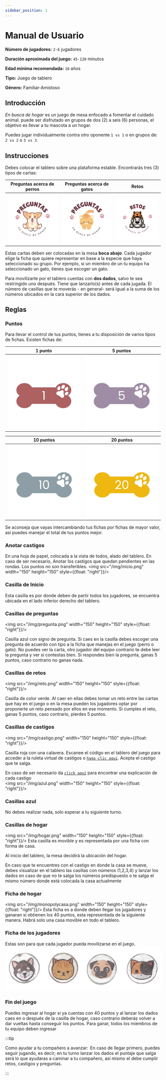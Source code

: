 ```yaml
---
sidebar_position: 1
---
```


# Manual de Usuario

**Número de jugadores:** `2-6` jugadores

**Duración aproximada del juego:** `45-120` minutos

**Edad mínima recomendada:** `10` años

**Tipo:** Juego de tablero

**Género:** Familiar-Amistoso

## Introducción

_En busca de hogar_ es un juego de mesa enfocado a fomentar el cuidado animal. puede ser disfrutado en grupos de dos (2) a seis (6) personas, el objetivo es llevar a tu mascota a un hogar.

Puedes jugar individualmente contra otro oponente `1 vs 1` o en grupos de: `2 vs 2` o `3 vs 3`.

## Instrucciones

Debes colocar el tablero sobre una plataforma estable. Encontrarás tres (3) tipos de cartas:

|           Preguntas acerca de perros           |           Preguntas acerca de gatos           |                 Retos                 |
| :--------------------------------------------: | :-------------------------------------------: | :-----------------------------------: |
| ![1 punto](/img/cartas/cartaPreguntaPerro.jpg) | ![1 punto](/img/cartas/cartaPreguntaGato.jpg) | ![1 punto](/img/cartas/cartaReto.png) |


Estas cartas deben ser colocadas en la mesa **boca abajo**. Cada jugador elige la ficha que quiere representar en base a la especie que haya seleccionado su grupo. Por ejemplo, si un miembro de un tu equipo ha seleccionado un gato, tienes que escoger un gato.

Para movilizarte por el tablero cuentas con **dos dados**, salvo te sea restringido uno después. Tiene que lanzarlo(s) antes de cada jugada. El número de casillas que te moverás - en general- será igual a la suma de los números ubicados en la cara superior de los dados.

## Reglas

### Puntos

Para llevar el control de tus puntos, tienes a tu disposición de varios tipos de fichas. Existen fichas de:

|                 1 punto                 |                5 puntos                 |
| :-------------------------------------: | :-------------------------------------: |
| ![1 punto](/img/ideacion-3/ficha1.jpeg) | ![1 punto](/img/ideacion-3/ficha5.jpeg) |

|                10 puntos                 |                20 puntos                 |
| :--------------------------------------: | :--------------------------------------: |
| ![1 punto](/img/ideacion-3/ficha10.jpeg) | ![1 punto](/img/ideacion-3/ficha20.jpeg) |

Se aconseja que vayas intercambiando tus fichas por fichas de mayor valor, así puedes manejar el total de tus puntos mejor.

### Anotar castigos

En una hoja de papel, colocada a la vista de todos, alado del tablero. En caso de ser necesario, Anotar los castigos que quedan pendientes en las rondas. Los puntos no son transferibles.
<img src="/img/inicio.png" width="150" height="150" style={{float: "right"}}/>

### Casilla de Inicio

Esta casilla es por donde deben de partir todos los jugadores, se encuentra ubicada en el lado inferior derecho del tablero. 

### Casillas de preguntas
<img src="/img/pregunta.png" width="150" height="150" style={{float: "right"}}/>

Casilla azul con signo de pregunta. Si caes en la casilla debes escoger una pregunta de acuerdo con tipo a la ficha que manejas en el juego (perro o gato). No puedes ver la carta, otro jugador del equipo contrario te debe leer la pregunta y ver si contestas bien. Si respondes bien la pregunta, ganas 5 puntos, caso contrario no ganas nada.

### Casillas de retos
<img src="/img/reto.png" width="150" height="150" style={{float: "right"}}/>

Casilla de color verde. Al caer en ellas debes tomar un reto entre las cartas que hay en el juego o en la mesa pueden los jugadores optar por proponerte un reto pensado por ellos en ese momento. Si cumples el reto, ganas 5 puntos, caso contrario, pierdes 5 puntos.

### Casillas de castigos
<img src="/img/castigo.png" width="150" height="150" style={{float: "right"}}/>

Casilla roja con una calavera. Escanee el código en el tablero del juego para acceder a la ruleta virtual de castigos o [`haga clic aquí`](http://www.google.com). Acepta el castigo que te salga. 

En caso de ser necesario da [`click aquí`](castigos) para encontrar una explicación de cada castigo  
<img src="/img/azul.png" width="150" height="150" style={{float: "right"}}/>

### Casillas azul

No debes realizar nada, solo esperar a tu siguiente turno.

### Casillas de hogar
<img src="/img/hogar.png" width="150" height="150" style={{float: "right"}}/>
Esta casilla es movible y es representada por una ficha con forma de casa.

Al inicio del tablero, la mesa decidirá la ubicación del hogar.

En caso que te encuentres con el castigo en donde la casa se mueve, debes visualizar en el tablero las casillas con números (1,2,3,4) y lanzar los dados en caso de que no te salga los números predispuesto o te salga el mismo número donde está colocada la casa actualmente

### Ficha de hogar

<img src="/img/monopolycasa.png" width="150" height="150" style={{float: "right"}}/>
Esta ficha es a donde deben llegar los jugadores y ganaran si obtienen los 40 puntos, esta representada de la siguiente manera. Habrá solo una casa movible en todo el tablero.

### Ficha de los jugadores

Estas son para que cada jugador pueda movilizarse en el juego. 
!["Fichas de juego"](/img/fichas.png)

### Fin del juego

Puedes ingresar al hogar si ya cuentas con 40 puntos y al lanzar los dados caes en o después de la casilla de hogar, caso contrario deberás volver a dar vueltas hasta conseguir los puntos. Para ganar, todos los miembros de tu equipo deben ingresar

:::tip

Como ayudar a tu compañero a avanzar:  En caso de llegar primero, puedes seguir jugando, es decir; en tu turno lanzar los dados el puntaje que salga será lo que ayudaras a caminar a tu compañero, así mismo el debe cumplir retos, castigos y preguntas.  

:::


 


